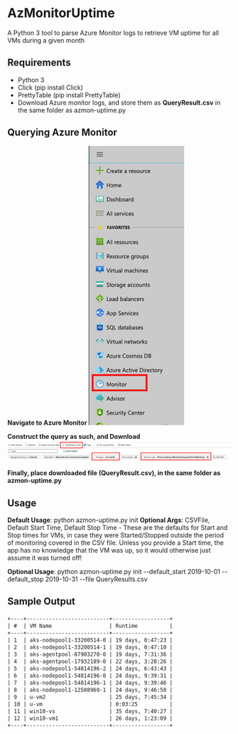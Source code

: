 # AzMonitorUptime
A Python 3 tool to parse Azure Monitor logs to retrieve VM uptime for all VMs during a given month

## Requirements
- Python 3
- Click (pip install Click)
- PrettyTable (pip install PrettyTable)
- Download Azure monitor logs, and store them as **QueryResult.csv** in the same folder as azmon-uptime.py

## Querying Azure Monitor

**Navigate to Azure Monitor**
![Navigate to Azure Monitor](https://raw.githubusercontent.com/marlinspike/AzMonitorUptime/master/img/0-AzureMonitor.png)

**Construct the query as such, and Download**
![Create and Download Azure Monitor Query Data](https://raw.githubusercontent.com/marlinspike/AzMonitorUptime/master/img/1-AzMonitorQuery.png)

**Finally, place downloaded file (QueryResult.csv), in the same folder as azmon-uptime.py**

## Usage
**Default Usage**: python azmon-uptime.py init
**Optional Args**: CSVFile, Default Start Time, Default Stop Time - These are the defaults for Start and Stop times for VMs, in case they were Started/Stopped outside the period of monitoring covered in the CSV file. Unless you provide a Start time, the app has no knowledge that the VM was up, so it would otherwise just assume it was turned off!

**Optional Usage**: python azmon-uptime.py init --default_start 2019-10-01 --default_stop 2019-10-31 --file QueryResults.csv

## Sample Output
```
+----+--------------------------+------------------+
| #  | VM Name                  | Runtime          |
+----+--------------------------+------------------+
| 1  | aks-nodepool1-33200514-0 | 19 days, 0:47:23 |
| 2  | aks-nodepool1-33200514-1 | 19 days, 0:47:10 |
| 3  | aks-agentpool-87903270-0 | 19 days, 7:31:36 |
| 4  | aks-agentpool-17932189-0 | 22 days, 3:28:26 |
| 5  | aks-nodepool1-54814196-2 | 24 days, 6:43:43 |
| 6  | aks-nodepool1-54814196-0 | 24 days, 9:39:31 |
| 7  | aks-nodepool1-54814196-1 | 24 days, 9:39:46 |
| 8  | aks-nodepool1-12508969-1 | 24 days, 9:46:58 |
| 9  | u-vm2                    | 25 days, 7:45:34 |
| 10 | u-vm                     | 0:03:25          |
| 11 | win10-vs                 | 35 days, 7:40:27 |
| 12 | win10-vm1                | 26 days, 1:23:09 |
+----+--------------------------+------------------+
```